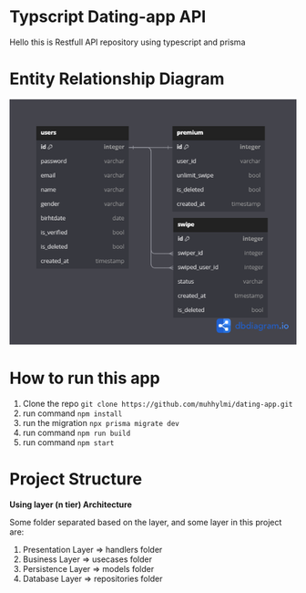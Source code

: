 # Typscript Dating-app API
Hello this is Restfull API repository using typescript and prisma

# Entity Relationship Diagram
![Entity Relationship Diagram](./erd.png)

# How to run this app
1. Clone the repo `git clone https://github.com/muhhylmi/dating-app.git`
2. run command `npm install`
3. run the migration `npx prisma migrate dev`
4. run command `npm run build`
5. run command `npm start`

# Project Structure
**Using layer (n tier) Architecture**

Some folder separated based on the layer, and some layer in this project are:

1. Presentation Layer => handlers folder
2. Business Layer => usecases folder
3. Persistence Layer => models folder
4. Database Layer => repositories folder